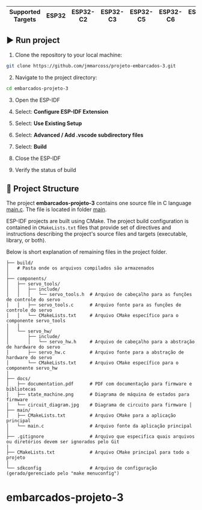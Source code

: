 | Supported Targets | ESP32 | ESP32-C2 | ESP32-C3 | ESP32-C5 | ESP32-C6 | ESP32-H2 | ESP32-P4 | ESP32-S2 | ESP32-S3 |
| ----------------- | ----- | -------- | -------- | -------- | -------- | -------- | -------- | -------- | -------- |


##  ▶️  Run project
1. Clone the repository to your local machine:
``` bash
git clone https://github.com/jmmarcoss/projeto-embarcados-3.git
```

2. Navigate to the project directory:
``` bash
cd embarcados-projeto-3
```

3. Open the ESP-IDF

4. Select: **Configure ESP-IDF Extension**
   
5. Select: **Use Existing Setup**
   
6. Select: **Advanced / Add .vscode subdirectory files**
   
7. Select: **Build**

8. Close the ESP-IDF
   
9. Verify the status of build

## 📁 Project Structure

The project **embarcados-projeto-3** contains one source file in C language [main.c](main/main.c). The file is located in folder [main](main).

ESP-IDF projects are built using CMake. The project build configuration is contained in `CMakeLists.txt`
files that provide set of directives and instructions describing the project's source files and targets
(executable, library, or both). 

Below is short explanation of remaining files in the project folder.

```
├── build/
│   # Pasta onde os arquivos compilados são armazenados
│
├── components/
│   ├── servo_tools/
│   │   ├── include/
│   │   │   └── servo_tools.h  # Arquivo de cabeçalho para as funções de controle do servo
│   │   ├── servo_tools.c      # Arquivo fonte para as funções de controle do servo
│   │   └── CMakeLists.txt     # Arquivo CMake específico para o
componente servo_tools
│   │
│   └── servo_hw/
│       ├── include/
│       │   └── servo_hw.h     # Arquivo de cabeçalho para a abstração de hardware do servo
│       ├── servo_hw.c         # Arquivo fonte para a abstração de hardware do servo
│       └── CMakeLists.txt     # Arquivo CMake específico para o componente servo_hw
│
├── docs/
│   ├── documentation.pdf      # PDF com documentação para firmware e bibliotecas
│   ├── state_machine.png      # Diagrama de máquina de estados para firmware
│   └── circuit_diagram.jpg    # Diagrama de circuito para firmware │
├── main/
│   ├── CMakeLists.txt         # Arquivo CMake para a aplicação principal
│   └── main.c                 # Arquivo fonte da aplicação principal │
├── .gitignore                 # Arquivo que especifica quais arquivos ou diretórios devem ser ignorados pelo Git
│
├── CMakeLists.txt             # Arquivo CMake principal para todo o projeto
│
└── sdkconfig                  # Arquivo de configuração (gerado/gerenciado pelo "make menuconfig")
```

# embarcados-projeto-3
